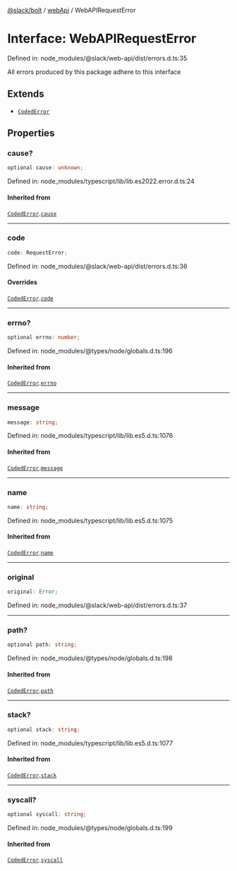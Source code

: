 [@slack/bolt](../../../../index.md) / [webApi](../index.md) / WebAPIRequestError

# Interface: WebAPIRequestError

Defined in: node\_modules/@slack/web-api/dist/errors.d.ts:35

All errors produced by this package adhere to this interface

## Extends

- [`CodedError`](CodedError.md)

## Properties

### cause?

```ts
optional cause: unknown;
```

Defined in: node\_modules/typescript/lib/lib.es2022.error.d.ts:24

#### Inherited from

[`CodedError`](CodedError.md).[`cause`](CodedError.md#cause)

***

### code

```ts
code: RequestError;
```

Defined in: node\_modules/@slack/web-api/dist/errors.d.ts:36

#### Overrides

[`CodedError`](CodedError.md).[`code`](CodedError.md#code)

***

### errno?

```ts
optional errno: number;
```

Defined in: node\_modules/@types/node/globals.d.ts:196

#### Inherited from

[`CodedError`](CodedError.md).[`errno`](CodedError.md#errno)

***

### message

```ts
message: string;
```

Defined in: node\_modules/typescript/lib/lib.es5.d.ts:1076

#### Inherited from

[`CodedError`](CodedError.md).[`message`](CodedError.md#message)

***

### name

```ts
name: string;
```

Defined in: node\_modules/typescript/lib/lib.es5.d.ts:1075

#### Inherited from

[`CodedError`](CodedError.md).[`name`](CodedError.md#name)

***

### original

```ts
original: Error;
```

Defined in: node\_modules/@slack/web-api/dist/errors.d.ts:37

***

### path?

```ts
optional path: string;
```

Defined in: node\_modules/@types/node/globals.d.ts:198

#### Inherited from

[`CodedError`](CodedError.md).[`path`](CodedError.md#path)

***

### stack?

```ts
optional stack: string;
```

Defined in: node\_modules/typescript/lib/lib.es5.d.ts:1077

#### Inherited from

[`CodedError`](CodedError.md).[`stack`](CodedError.md#stack)

***

### syscall?

```ts
optional syscall: string;
```

Defined in: node\_modules/@types/node/globals.d.ts:199

#### Inherited from

[`CodedError`](CodedError.md).[`syscall`](CodedError.md#syscall)
